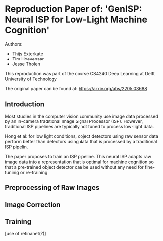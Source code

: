 # Reproduction Paper of: 'GenISP: Neural ISP for Low-Light Machine Cognition'

Authors: 
- Thijs Exterkate 
- Tim Hoevenaar
- Jesse Tholen

This reproduction was part of the course CS4240 Deep Learning at Delft University of Technology

The original paper can be found at: https://arxiv.org/abs/2205.03688

## Introduction
Most studies in the computer vision community use image data processed by an in-camera traditional Image Signal Processor (ISP). However, traditional ISP pipelines are typically not tuned to process low-light data.

Hong et al: for low light conditions, object detectors using raw sensor data perform better than detectors using data that is processed by a traditional ISP pipelin. 

The paper proposes to train an ISP pipeline. This neural ISP adapts raw image data into a representation that is optimal for machine cognition so that a pre-trained object detector can be used without any need for fine-tuninig or re-training

## Preprocessing of Raw Images

## Image Correction

## Training
[use of retinanet(?)]